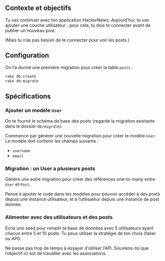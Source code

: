 ## Contexte et objectifs

Tu vas continuer avec ton application HackerNews. Aujourd’hui, tu vas
ajouter une couche utilisateur ; pour cela, tu dois te connecter avant
de publier un nouveau post.

(Mais tu n’as pas besoin de te connecter pour voir les posts.)

## Configuration

On t’a donné une première migration pour créer la table `posts`.

```bash
rake db:create
rake db:migrate
```

## Spécifications

### Ajouter un modèle `User`

On te fournit le schéma de base des posts (regarde la migration
existante dans le dossier `db/migrate`).

Commence par générer une nouvelle migration pour créer le modèle `User`.
Le modèle doit contenir les champs suivants :

-   `username`
-   `email`

### Migration : un User a plusieurs posts

Génère une autre migration pour créer des références one-to-many entre
`User` et `Post`.

Pense à ajouter le code dans tes modèles pour pouvoir accéder à des
posts depuis une instance utilisateur, et à l’utilisateur depuis
une instance de post donnée.

### Alimenter avec des utilisateurs et des posts

Écris une seed pour remplir ta base de données avec 5 utilisateurs
ayant chacun entre 5 et 10 posts. Tu peux utiliser la stratégie de ton
choix (faker ou API).

Ne passe pas trop de temps à essayer d’utiliser l’API. Souviens-toi que
l’objectif ici est de travailler avec les associations.
